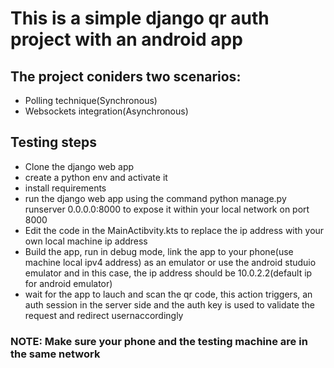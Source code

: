 # This is a simple django qr auth project with an android app
## The project coniders two scenarios:
- Polling technique(Synchronous)
- Websockets integration(Asynchronous)

## Testing steps
- Clone the django web app
- create a python env and activate it
- install requirements
- run the django web app using the command python manage.py runserver 0.0.0.0:8000 to expose it within your local network on port 8000
- Edit the code in the MainActibvity.kts to replace the ip address with your own local machine ip address
- Build the app, run in debug mode, link the app to your phone(use machine local ipv4 address) as an emulator or use the android studuio emulator and in this case, the ip address should be 10.0.2.2(default ip for android emulator)
- wait for the app to lauch and scan the qr code, this action triggers, an auth session in the server side and the auth key is used to validate the request and redirect usernaccordingly

### NOTE: Make sure your phone and the testing machine are in the same network



